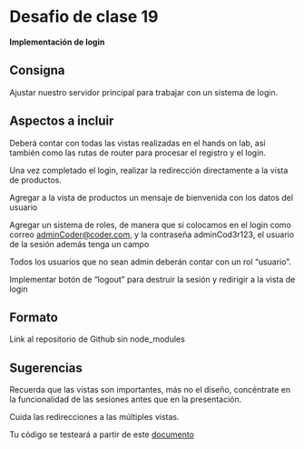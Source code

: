 
# Desafio de clase 19

**Implementación de login**

  

## Consigna

Ajustar nuestro servidor principal para trabajar con un sistema de login.

  

## Aspectos a incluir

Deberá contar con todas las vistas realizadas en el hands on lab, así también como las rutas de router para procesar el registro y el login.

Una vez completado el login, realizar la redirección directamente a la vista de productos.

  

Agregar a la vista de productos un mensaje de bienvenida con los datos del usuario

  

Agregar un sistema de roles, de manera que si colocamos en el login como correo adminCoder@coder.com, y la contraseña adminCod3r123, el usuario de la sesión además tenga un campo

Todos los usuarios que no sean admin deberán contar con un rol “usuario”.

Implementar botón de “logout” para destruir la sesión y redirigir a la vista de login

  

## Formato

  

Link al repositorio de Github sin node_modules

  

##  Sugerencias

  

Recuerda que las vistas son importantes, más no el diseño, concéntrate en la funcionalidad de las sesiones antes que en la presentación.

Cuida las redirecciones a las múltiples vistas.

  

Tu código se testeará a partir de este [ documento](https://docs.google.com/document/d/1TpAf4izcY-ZVoucrpMxyaAh9ap0anQb6Dw7va1fDgrk/edit)